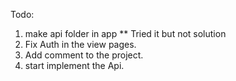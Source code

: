 Todo:
  1. make api folder in app ** Tried it but not solution
  2. Fix Auth in the view pages.
  4. Add comment to the project.
  5. start implement the Api.